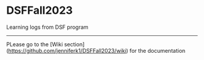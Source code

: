 # DSFFall2023
Learning logs from DSF program
***
PLease go to the [Wiki section] (https://github.com/jenniferk1/DSFFall2023/wiki) for the documentation

